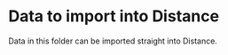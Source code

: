 Data to import into Distance
============================

Data in this folder can be imported straight into Distance.


